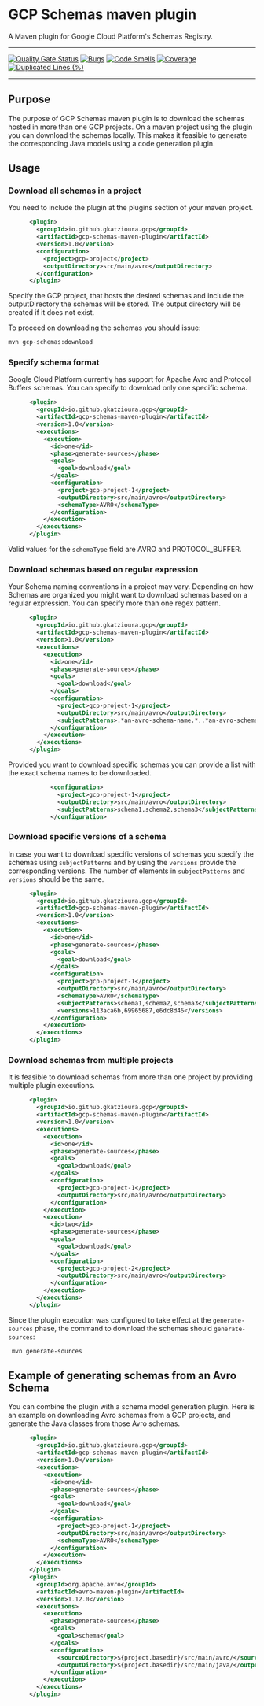 # GCP Schemas maven plugin

A Maven plugin for Google Cloud Platform's Schemas Registry.

---


[![Quality Gate Status](https://sonarcloud.io/api/project_badges/measure?project=gkatzioura_gcp-schema-registry-maven-plugin&metric=alert_status)](https://sonarcloud.io/summary/new_code?id=gkatzioura_gcp-schema-registry-maven-plugin)
[![Bugs](https://sonarcloud.io/api/project_badges/measure?project=gkatzioura_gcp-schema-registry-maven-plugin&metric=bugs)](https://sonarcloud.io/summary/new_code?id=gkatzioura_gcp-schema-registry-maven-plugin)
[![Code Smells](https://sonarcloud.io/api/project_badges/measure?project=gkatzioura_gcp-schema-registry-maven-plugin&metric=code_smells)](https://sonarcloud.io/summary/new_code?id=gkatzioura_gcp-schema-registry-maven-plugin)
[![Coverage](https://sonarcloud.io/api/project_badges/measure?project=gkatzioura_gcp-schema-registry-maven-plugin&metric=coverage)](https://sonarcloud.io/summary/new_code?id=gkatzioura_gcp-schema-registry-maven-plugin)
[![Duplicated Lines (%)](https://sonarcloud.io/api/project_badges/measure?project=gkatzioura_gcp-schema-registry-maven-plugin&metric=duplicated_lines_density)](https://sonarcloud.io/summary/new_code?id=gkatzioura_gcp-schema-registry-maven-plugin)

---

## Purpose
The purpose of GCP Schemas maven plugin is to download the schemas hosted in more than one GCP projects.
On a maven project using the plugin you can download the schemas locally.
This makes it feasible to generate the corresponding Java models using a code generation plugin.

## Usage

### Download all schemas in a project

You need to include the plugin at the plugins section of your maven project.

```xml
      <plugin>
        <groupId>io.github.gkatzioura.gcp</groupId>
        <artifactId>gcp-schemas-maven-plugin</artifactId>
        <version>1.0</version>
        <configuration>
          <project>gcp-project</project>
          <outputDirectory>src/main/avro</outputDirectory>
        </configuration>
      </plugin>
```

Specify the GCP project, that hosts the desired schemas and include the outputDirectory the schemas will be stored.
The output directory will be created if it does not exist.

To proceed on downloading the schemas you should issue:

```bash
mvn gcp-schemas:download
```

### Specify schema format

Google Cloud Platform currently has support for Apache Avro and
Protocol Buffers schemas.
You can specify to download only one specific schema.

```xml
      <plugin>
        <groupId>io.github.gkatzioura.gcp</groupId>
        <artifactId>gcp-schemas-maven-plugin</artifactId>
        <version>1.0</version>
        <executions>
          <execution>
            <id>one</id>
            <phase>generate-sources</phase>
            <goals>
              <goal>download</goal>
            </goals>
            <configuration>
              <project>gcp-project-1</project>
              <outputDirectory>src/main/avro</outputDirectory>
              <schemaType>AVRO</schemaType>
            </configuration>
          </execution>
        </executions>
      </plugin>
```

Valid values for the `schemaType` field are AVRO and PROTOCOL_BUFFER.

### Download schemas based on regular expression

Your Schema naming conventions in a project may vary. 
Depending on how Schemas are organized you might want to download schemas based on a regular expression.
You can specify more than one regex pattern. 

```xml
      <plugin>
        <groupId>io.github.gkatzioura.gcp</groupId>
        <artifactId>gcp-schemas-maven-plugin</artifactId>
        <version>1.0</version>
        <executions>
          <execution>
            <id>one</id>
            <phase>generate-sources</phase>
            <goals>
              <goal>download</goal>
            </goals>
            <configuration>
              <project>gcp-project-1</project>
              <outputDirectory>src/main/avro</outputDirectory>
              <subjectPatterns>.*an-avro-schema-name.*,.*an-avro-schema-name.*</subjectPatterns>              
            </configuration>
          </execution>
        </executions>
      </plugin>
```
Provided you want to download specific schemas you can provide a list with the exact schema names to be downloaded.

```xml
            <configuration>
              <project>gcp-project-1</project>
              <outputDirectory>src/main/avro</outputDirectory>
              <subjectPatterns>schema1,schema2,schema3</subjectPatterns>              
            </configuration>
```

### Download specific versions of a schema

In case you want to download specific versions of schemas you specify the schemas using `subjectPatterns`
and by using the `versions` provide the corresponding versions. 
The number of elements in `subjectPatterns` and `versions` should be the same.


```xml
      <plugin>
        <groupId>io.github.gkatzioura.gcp</groupId>
        <artifactId>gcp-schemas-maven-plugin</artifactId>
        <version>1.0</version>
        <executions>
          <execution>
            <id>one</id>
            <phase>generate-sources</phase>
            <goals>
              <goal>download</goal>
            </goals>
            <configuration>
              <project>gcp-project-1</project>
              <outputDirectory>src/main/avro</outputDirectory>
              <schemaType>AVRO</schemaType>
              <subjectPatterns>schema1,schema2,schema3</subjectPatterns>
              <versions>113aca6b,69965687,e6dc8d46</versions>              
            </configuration>
          </execution>
        </executions>
      </plugin>
```
### Download schemas from multiple projects

It is feasible to download schemas from more than one project by providing multiple plugin executions.

```xml
      <plugin>
        <groupId>io.github.gkatzioura.gcp</groupId>
        <artifactId>gcp-schemas-maven-plugin</artifactId>
        <version>1.0</version>
        <executions>
          <execution>
            <id>one</id>
            <phase>generate-sources</phase>
            <goals>
              <goal>download</goal>
            </goals>
            <configuration>
              <project>gcp-project-1</project>
              <outputDirectory>src/main/avro</outputDirectory>
            </configuration>
          </execution>
          <execution>
            <id>two</id>
            <phase>generate-sources</phase>
            <goals>
              <goal>download</goal>
            </goals>
            <configuration>
              <project>gcp-project-2</project>
              <outputDirectory>src/main/avro</outputDirectory>
            </configuration>
          </execution>
        </executions>
      </plugin>
```
Since the plugin execution was configured to take effect at the `generate-sources` phase, the command to download the schemas should `generate-sources`: 

```bash
 mvn generate-sources
```

## Example of generating schemas from an Avro Schema

You can combine the plugin with a schema model generation plugin. Here is an example on downloading Avro schemas from a GCP projects, and generate the Java classes from those Avro schemas.

```xml
      <plugin>
        <groupId>io.github.gkatzioura.gcp</groupId>
        <artifactId>gcp-schemas-maven-plugin</artifactId>
        <version>1.0</version>
        <executions>
          <execution>
            <id>one</id>
            <phase>generate-sources</phase>
            <goals>
              <goal>download</goal>
            </goals>
            <configuration>
              <project>gcp-project-1</project>
              <outputDirectory>src/main/avro</outputDirectory>
              <schemaType>AVRO</schemaType>
            </configuration>
          </execution>
        </executions>
      </plugin>
      <plugin>
        <groupId>org.apache.avro</groupId>
        <artifactId>avro-maven-plugin</artifactId>
        <version>1.12.0</version>
        <executions>
          <execution>
            <phase>generate-sources</phase>
            <goals>
              <goal>schema</goal>
            </goals>
            <configuration>
              <sourceDirectory>${project.basedir}/src/main/avro/</sourceDirectory>
              <outputDirectory>${project.basedir}/src/main/java/</outputDirectory>
            </configuration>
          </execution>
        </executions>
      </plugin>
```